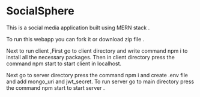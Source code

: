 ﻿
# SocialSphere
This is a social media application built using MERN stack .

To run this webapp you can fork it or download zip file .


Next to run client ,First go to client directory and write command npm i to install all the necessary packages.
Then in client directory press the command npm start to start client in localhost. 


Next go to server directory press the command npm i and create .env file and add mongo_uri and jwt_secret.
To run server go to main directory press the command npm start to start server .

